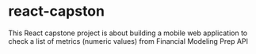 # react-capston
This React capstone project is about building a mobile web application to check a list of metrics (numeric values) from Financial Modeling Prep API 

